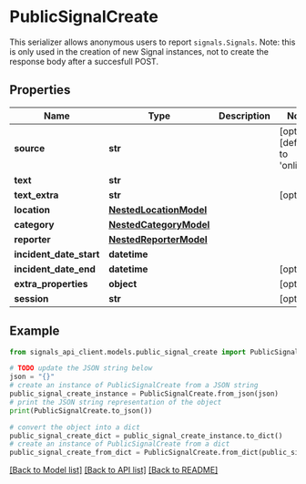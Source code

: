 # PublicSignalCreate

This serializer allows anonymous users to report `signals.Signals`.  Note: this is only used in the creation of new Signal instances, not to create the response body after a succesfull POST.

## Properties

Name | Type | Description | Notes
------------ | ------------- | ------------- | -------------
**source** | **str** |  | [optional] [default to 'online']
**text** | **str** |  | 
**text_extra** | **str** |  | [optional] 
**location** | [**NestedLocationModel**](NestedLocationModel.md) |  | 
**category** | [**NestedCategoryModel**](NestedCategoryModel.md) |  | 
**reporter** | [**NestedReporterModel**](NestedReporterModel.md) |  | 
**incident_date_start** | **datetime** |  | 
**incident_date_end** | **datetime** |  | [optional] 
**extra_properties** | **object** |  | [optional] 
**session** | **str** |  | [optional] 

## Example

```python
from signals_api_client.models.public_signal_create import PublicSignalCreate

# TODO update the JSON string below
json = "{}"
# create an instance of PublicSignalCreate from a JSON string
public_signal_create_instance = PublicSignalCreate.from_json(json)
# print the JSON string representation of the object
print(PublicSignalCreate.to_json())

# convert the object into a dict
public_signal_create_dict = public_signal_create_instance.to_dict()
# create an instance of PublicSignalCreate from a dict
public_signal_create_from_dict = PublicSignalCreate.from_dict(public_signal_create_dict)
```
[[Back to Model list]](../README.md#documentation-for-models) [[Back to API list]](../README.md#documentation-for-api-endpoints) [[Back to README]](../README.md)



